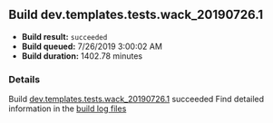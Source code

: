 ## Build dev.templates.tests.wack_20190726.1
- **Build result:** `succeeded`
- **Build queued:** 7/26/2019 3:00:02 AM
- **Build duration:** 1402.78 minutes
### Details
Build [dev.templates.tests.wack_20190726.1](https://winappstudio.visualstudio.com/web/build.aspx?pcguid=a4ef43be-68ce-4195-a619-079b4d9834c2&builduri=vstfs%3a%2f%2f%2fBuild%2fBuild%2f29935) succeeded
Find detailed information in the [build log files](https://uwpctdiags.blob.core.windows.net/buildlogs/dev.templates.tests.wack_20190726.1_logs.zip)
